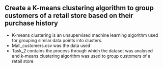 ## Create a K-means clustering algorithm to group customers of a retail store based on their purchase history
- K-means clustering is an unsupervised machine learning algorithm used for grouping similar data points into clusters.
- Mall_customers.csv was the data used
- Task_2 contains the process through which the dataset was analysed and k-means clustering algorithm was used to group customers of a retail store
